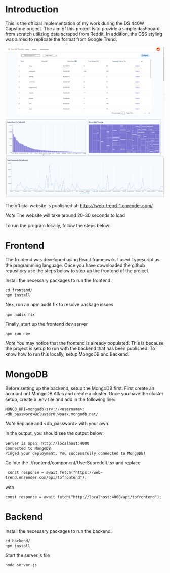 # Introduction
This is the official implementation of my work during the DS 440W Capstone project. The aim of this project is to provide a simple dashboard from scratch utilizing data scraped from Reddit. In addition, the CSS styling was aimed to replicate the format from Google Trend. 

![overview.png](figures/table.png)
![overview.png](figures/dashboard.png)

The official website is published at: https://web-trend-1.onrender.com/ 

*Note* The website will take around 20-30 seconds to load

To run the program locally, follow the steps below:

# Frontend
The frontend was developed using React frameowrk. I used Typescript as the programming language.  Once you have downloaded the github repository use the steps below to step up the frontend of the project.

Install the necessary packages to run the frontend.
```shell
cd frontend/
npm install
```
Nex, run an npm audit fix to resolve package issues
```shell
npm audix fix
```

Finally, start up the frontend dev server
```shell
npm run dev
```

*Note* You may notice that the frontend is already populated. This is because the project is setup to run with the backend that has been published. To know how to run this locally, setup MongoDB and Backend.

# MongoDB
Before setting up the backend, setup the MongoDB first. First create an account onf MongoDB Atlas and create a cluster. Once you have the cluster setup, create a .env file and add in the following line:

```shell
MONGO_URI=mongodb+srv://<username>:<db_password>@cluster0.woaax.mongodb.net/
```
*Note* Replace <username> and <db_password> with your own.

In the output, you should see the output below:
```shell
Server is open: http://localhost:4000
Connected to MongoDB
Pinged your deployment. You successfully connected to MongoDB!
```

Go into the ./frontend/component/UserSubreddit.tsx and replace 
```shell
 const response = await fetch("https://web-trend.onrender.com/api/tofrontend");
```
with
```shell
const response = await fetch("http://localhost:4000/api/tofrontend");
```

# Backend 
Install the necessary packages to run the backend.
```shell
cd backend/
npm install
```
Start the server.js file
```shell
node server.js
```


